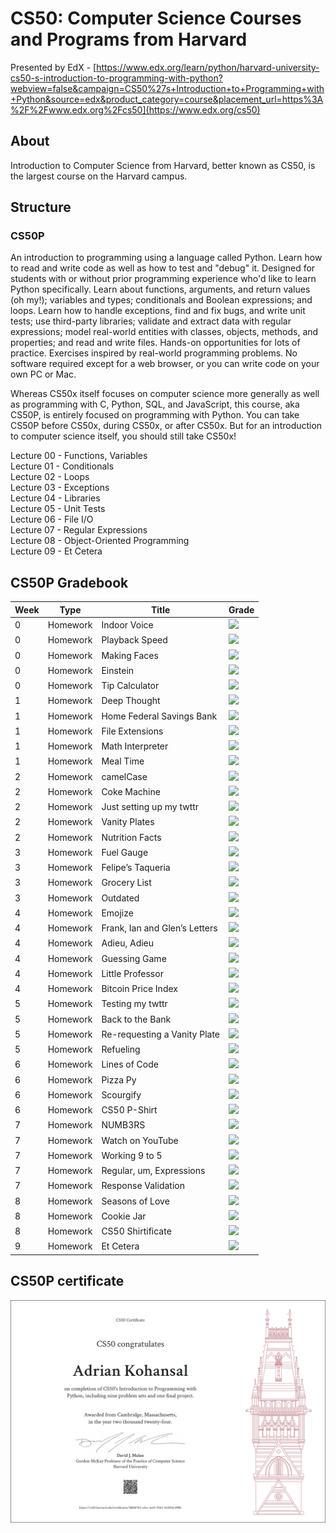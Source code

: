 # CS50: Computer Science Courses and Programs from Harvard
Presented by EdX - [https://www.edx.org/learn/python/harvard-university-cs50-s-introduction-to-programming-with-python?webview=false&campaign=CS50%27s+Introduction+to+Programming+with+Python&source=edx&product_category=course&placement_url=https%3A%2F%2Fwww.edx.org%2Fcs50](https://www.edx.org/cs50)


## About 

Introduction to Computer Science from Harvard, better known as CS50, is the largest course on the Harvard campus.

## Structure
### CS50P
An introduction to programming using a language called Python. Learn how to read and write code as well as how to test and "debug" it. Designed for students with or without prior programming experience who'd like to learn Python specifically. Learn about functions, arguments, and return values (oh my!); variables and types; conditionals and Boolean expressions; and loops. Learn how to handle exceptions, find and fix bugs, and write unit tests; use third-party libraries; validate and extract data with regular expressions; model real-world entities with classes, objects, methods, and properties; and read and write files. Hands-on opportunities for lots of practice. Exercises inspired by real-world programming problems. No software required except for a web browser, or you can write code on your own PC or Mac.

Whereas CS50x itself focuses on computer science more generally as well as programming with C, Python, SQL, and JavaScript, this course, aka CS50P, is entirely focused on programming with Python. You can take CS50P before CS50x, during CS50x, or after CS50x. But for an introduction to computer science itself, you should still take CS50x!

Lecture 00 - Functions, Variables <br>
Lecture 01 - Conditionals <br>
Lecture 02 - Loops <br>
Lecture 03 - Exceptions <br>
Lecture 04 - Libraries <br>
Lecture 05 - Unit Tests <br>
Lecture 06 - File I/O <br>
Lecture 07 - Regular Expressions <br>
Lecture 08 - Object-Oriented Programming <br>
Lecture 09 -  Et Cetera <br>

## CS50P Gradebook
<!-- https://github.com/gepser/markdown-progress -->
| Week      | Type | Title | Grade|
| ----------- | ----------- | ----------- | ------------- |
| 0      | Homework  | Indoor Voice    | ![](https://geps.dev/progress/100)
| 0      | Homework  | Playback Speed    | ![](https://geps.dev/progress/100)
| 0      | Homework  | Making Faces    | ![](https://geps.dev/progress/100)
| 0      | Homework  | Einstein    | ![](https://geps.dev/progress/100)
| 0      | Homework  | Tip Calculator    | ![](https://geps.dev/progress/100)
| 1      | Homework  | Deep Thought    | ![](https://geps.dev/progress/100)
| 1      | Homework  | Home Federal Savings Bank    | ![](https://geps.dev/progress/100)
| 1      | Homework  | File Extensions    | ![](https://geps.dev/progress/100)
| 1      | Homework  | Math Interpreter    | ![](https://geps.dev/progress/100)
| 1      | Homework  | Meal Time    | ![](https://geps.dev/progress/100)
| 2      | Homework  | camelCase    | ![](https://geps.dev/progress/100)
| 2      | Homework  | Coke Machine    | ![](https://geps.dev/progress/100)
| 2      | Homework  | Just setting up my twttr   | ![](https://geps.dev/progress/100)
| 2      | Homework  | Vanity Plates    | ![](https://geps.dev/progress/100)
| 2      | Homework  | Nutrition Facts    | ![](https://geps.dev/progress/100)
| 3      | Homework  | Fuel Gauge   | ![](https://geps.dev/progress/100)
| 3      | Homework  | Felipe’s Taqueria    | ![](https://geps.dev/progress/100)
| 3      | Homework  | Grocery List    | ![](https://geps.dev/progress/100)
| 3      | Homework  | Outdated    | ![](https://geps.dev/progress/100)
| 4      | Homework | Emojize    | ![](https://geps.dev/progress/100)
| 4      | Homework | Frank, Ian and Glen’s Letters    | ![](https://geps.dev/progress/100)
| 4      | Homework | Adieu, Adieu    | ![](https://geps.dev/progress/100)
| 4      | Homework | Guessing Game    | ![](https://geps.dev/progress/100)
| 4      | Homework | Little Professor    | ![](https://geps.dev/progress/100)
| 4      | Homework | Bitcoin Price Index    | ![](https://geps.dev/progress/100)
| 5      | Homework | Testing my twttr | ![](https://geps.dev/progress/100)
| 5      | Homework | Back to the Bank | ![](https://geps.dev/progress/100)
| 5      | Homework | Re-requesting a Vanity Plate | ![](https://geps.dev/progress/100)
| 5      | Homework | Refueling | ![](https://geps.dev/progress/100)
| 6      | Homework | Lines of Code | ![](https://geps.dev/progress/100)
| 6      | Homework | Pizza Py | ![](https://geps.dev/progress/100)
| 6      | Homework | Scourgify | ![](https://geps.dev/progress/100)
| 6      | Homework | CS50 P-Shirt | ![](https://geps.dev/progress/100)
| 7      | Homework | NUMB3RS | ![](https://geps.dev/progress/100)
| 7      | Homework | Watch on YouTube | ![](https://geps.dev/progress/100)
| 7      | Homework | Working 9 to 5 | ![](https://geps.dev/progress/100)
| 7      | Homework | Regular, um, Expressions | ![](https://geps.dev/progress/100)
| 7      | Homework | Response Validation | ![](https://geps.dev/progress/100)
| 8      | Homework | Seasons of Love | ![](https://geps.dev/progress/100)
| 8      | Homework | Cookie Jar | ![](https://geps.dev/progress/100)
| 8      | Homework | CS50 Shirtificate | ![](https://geps.dev/progress/100)
| 9      | Homework | Et Cetera | ![](https://geps.dev/progress/100)



## CS50P certificate
<img  src="CS50P.png">
